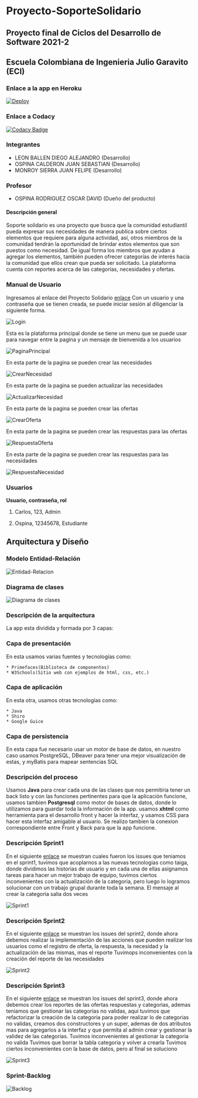 # Proyecto-SoporteSolidario

## Proyecto final de Ciclos del Desarrollo de Software 2021-2

## Escuela Colombiana de Ingenieria Julio Garavito (ECI)

### Enlace a la app en Heroku

[![Deploy](https://www.herokucdn.com/deploy/button.svg)](https://proyecvdssolidaria.herokuapp.com/app/login.xhtml)

### Enlace a Codacy

[![Codacy Badge](https://api.codacy.com/project/badge/Grade/4467872301c7452ab97f76063e7a5523)](https://app.codacy.com/gh/ProyeCVDS20212/Proyecto?utm_source=github.com&utm_medium=referral&utm_content=ProyeCVDS20212/Proyecto&utm_campaign=Badge_Grade_Settings)

### Integrantes

- LEON BALLEN DIEGO ALEJANDRO (Desarrollo)
- OSPINA CALDERON JUAN SEBASTIAN (Desarrollo)
- MONROY SIERRA JUAN FELIPE (Desarrollo)

### Profesor

+ OSPINA RODRIGUEZ OSCAR DAVID (Dueño del producto)

#### Descripción general

Soporte solidario es una proyecto que busca que la comunidad estudiantil pueda expresar sus necesidades de manera
publica sobre ciertos elementos que requiere para alguna actividad, así, otros miembros de la comunidad tendrán
la oportunidad de brindar estos elementos que son puestos como necesidad. De igual forma los miembros que ayudan
a agregar los elementos, también pueden ofrecer categorías de interés hacia la comunidad que ellos crean que pueda ser
solicitado. La plataforma cuenta con reportes acerca de las categorías, necesidades y ofertas.

### Manual de Usuario
Ingresamos al enlace del Proyecto Solidario [enlace](https://proyecvdssolidaria.herokuapp.com/app/login.xhtml)
Con un usuario y una contraseña que se tienen creada, se puede iniciar sesión al diligenciar la siguiente
forma.

![Login](img/Manual/login.png)

Esta es la plataforma principal donde se tiene un menu que se puede usar para navegar entre la pagina
y un mensaje de bienvenida a los usuarios

![PaginaPrincipal](img/Manual/PaginaPrincipal.png)

En esta parte de la pagina se pueden crear las necesidades

![CrearNecesidad](img/Manual/CrearNecesidad.png)

En esta parte de la pagina se pueden actualizar las necesidades

![ActualizarNecesidad](img/Manual/ActualizarNecesidad.png)

En esta parte de la pagina se pueden crear las ofertas

![CrearOferta](img/Manual/CrearOferta.png)

En esta parte de la pagina se pueden crear las respuestas para las ofertas

![RespuestaOferta](img/Manual/RespuestaOferta.png)

En esta parte de la pagina se pueden crear las respuestas para las necesidades

![RespuestaNecesidad](img/Manual/RespuestaNecesidad.png)

### Usuarios
**Usuario, contraseña, rol**

1. Carlos, 123, Admin

2. Ospina, 12345678, Estudiante 

## Arquitectura y Diseño
### Modelo Entidad-Relación

![Entidad-Relacion](img/Otras%20imagenes/Diagramaer.png)

### Diagrama de clases

![Diagrama de clases](img/Otras%20imagenes/Diagramadeclases.jpg)

### Descripción de la arquitectura

La app esta dividida y formada por 3 capas:

### Capa de presentación 

En esta usamos varias fuentes y tecnologías como:

    * Primefaces(Biblioteca de componentes)
    * W3Schools(Sitio web con ejemplos de html, css, etc.)
   
### Capa de aplicación

En esta otra, usamos otras tecnologías como:
    
    * Java
    * Shiro
    * Google Guice

### Capa de persistencia

En esta capa fue necesario usar un motor de base de datos, en nuestro caso usamos PostgreSQL, 
DBeaver para tener una mejor visualización de estas, y myBatis para mapear sentencias SQL

### Descripción del proceso

Usamos **Java** para crear cada una de las clases que nos permitiria tener un back listo y con las
funciones pertinentes para que la aplicación funcione, usamos tambien **Postgresql** como motor de 
bases de datos, donde lo utilizamos para guardar toda la información de la app. usamos **xhtml**
como herramienta para el desarrollo front y hacer la interfaz, y usamos CSS para hacer esta interfaz
amigable al usuario. Se realizo tambien la conexion correspondiente entre Front y Back para que la
app funcione. 

### Descripción Sprint1


En el siguiente [enlace](https://tree.taiga.io/project/juanoyolo-solidaridad-escuela/taskboard/sprint-1-16929)
se muestran cuales fueron los issues que teniamos en el sprint1, tuvimos que acoplarnos a las nuevas tecnologias como taiga,
donde dividimos las historias de usuario y en cada una de ellas asignamos tareas para hacer un mejor trabajo de equipo, 
tuvimos ciertos inconvenientes con la actualización de la categoria, pero luego lo logramos solucionar con un
trabajo grupal durante toda la semana.
El mensaje al crear la categoria salia dos veces

![Sprint1](img/Otras%20imagenes/Sprint1.png)

### Descripción Sprint2

En el siguiente [enlace](https://tree.taiga.io/project/juanoyolo-solidaridad-escuela/taskboard/sprint-2-9441) se muestran
los issues del sprint2, donde ahora debemos realizar la implementación de las acciones que pueden realizar los usuarios
como el registro de oferta, la respuesta, la necesidad y la actualización de las mismas, mas el reporte
Tuvimops inconvenientes con la creación del reporte de las necesidades


![Sprint2](img/Otras%20imagenes/Sprint2.png)

### Descripción Sprint3

En el siguiente [enlace](https://tree.taiga.io/project/juanoyolo-solidaridad-escuela/taskboard/sprint-3-6363) se muestran
los issues del sprint3, donde ahora debemos crear los reportes de las ofertas respuestas y categorias, ademas teniamos que
gestionar las categorias no validas, aquí tuvimos que refactorizar la creación de la categoria para poder realizar lo de 
categorias no validas, creamos dos constructores y un super, ademas de dos atributos mas para agregarlos a la interfaz y 
que permita al admin crear y gestionar la validez de las categorias.
Tuvimos inconvenientes al gestionar la categoria no valida
Tuvimos que borrar la tabla categoria y volver a crearla
Tuvimos ciertos inconvenientes con la base de datos, pero al final se soluciono

![Sprint3](img/Otras%20imagenes/Sprint3.png)

### Sprint-Backlog

![Backlog](img/Otras%20imagenes/Backlog.png)




